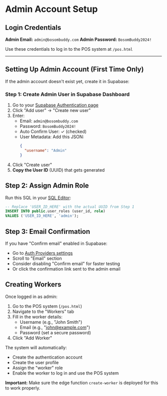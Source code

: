 # Admin Account Setup

## Login Credentials

**Admin Email:** `admin@bosombuddy.com`
**Admin Password:** `BosomBuddy2024!`

Use these credentials to log in to the POS system at `/pos.html`

---

## Setting Up Admin Account (First Time Only)

If the admin account doesn't exist yet, create it in Supabase:

### Step 1: Create Admin User in Supabase Dashboard

1. Go to your [Supabase Authentication page](https://supabase.com/dashboard/project/yeqfmfgzqzvadhuoqxsl/auth/users)
2. Click "Add user" → "Create new user"
3. Enter:
   - Email: `admin@bosombuddy.com`
   - Password: `BosomBuddy2024!`
   - Auto Confirm User: ✓ (checked)
   - User Metadata: Add this JSON:
     ```json
     {
       "username": "Admin"
     }
     ```
4. Click "Create user"
5. **Copy the User ID** (UUID) that gets generated

## Step 2: Assign Admin Role

Run this SQL in your [SQL Editor](https://supabase.com/dashboard/project/yeqfmfgzqzvadhuoqxsl/sql/new):

```sql
-- Replace 'USER_ID_HERE' with the actual UUID from Step 1
INSERT INTO public.user_roles (user_id, role)
VALUES ('USER_ID_HERE', 'admin');
```

## Step 3: Email Confirmation

If you have "Confirm email" enabled in Supabase:
- Go to [Auth Providers settings](https://supabase.com/dashboard/project/yeqfmfgzqzvadhuoqxsl/auth/providers)
- Scroll to "Email" section
- Consider disabling "Confirm email" for faster testing
- Or click the confirmation link sent to the admin email

## Creating Workers

Once logged in as admin:

1. Go to the POS system (`/pos.html`)
2. Navigate to the "Workers" tab
3. Fill in the worker details:
   - Username (e.g., "John Smith")
   - Email (e.g., "john@example.com")
   - Password (set a secure password)
4. Click "Add Worker"

The system will automatically:
- Create the authentication account
- Create the user profile
- Assign the "worker" role
- Enable the worker to log in and use the POS system

**Important:** Make sure the edge function `create-worker` is deployed for this to work properly.
